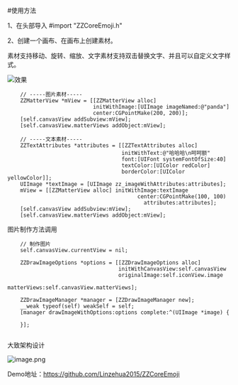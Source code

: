 #使用方法

1、在头部导入 #import "ZZCoreEmoji.h" 

2、创建一个画布、在画布上创建素材。

素材支持移动、旋转、缩放、文字素材支持双击替换文字、并且可以自定义文字样式。


![效果](https://upload-images.jianshu.io/upload_images/2083012-5f1e3c7a863d715a.gif?imageMogr2/auto-orient/strip)

 
```
    // -----图片素材-----
    ZZMatterView *mView = [[ZZMatterView alloc]
                           initWithImage:[UIImage imageNamed:@"panda"]
                           center:CGPointMake(200, 200)];
    [self.canvasView addSubview:mView];
    [self.canvasView.matterViews addObject:mView];

    // -----文本素材-----
    ZZTextAttributes *attributes = [[ZZTextAttributes alloc]
                                    initWithText:@"哈哈哈\n呵呵额"
                                    font:[UIFont systemFontOfSize:40]
                                    textColor:[UIColor redColor]
                                    borderColor:[UIColor yellowColor]];
    UIImage *textImage = [UIImage zz_imageWithAttributes:attributes];
    mView = [[ZZMatterView alloc] initWithImage:textImage
                                         center:CGPointMake(100, 100)
                                           attributes:attributes];
    [self.canvasView addSubview:mView];
    [self.canvasView.matterViews addObject:mView];
```

图片制作方法调用

```
    // 制作图片
    self.canvasView.currentView = nil;
    
    ZZDrawImageOptions *options = [[ZZDrawImageOptions alloc]
                                   initWithCanvasView:self.canvasView
                                   originalImage:self.iconView.image
                                   matterViews:self.canvasView.matterViews];
    
    ZZDrawImageManager *manager = [ZZDrawImageManager new];
    __weak typeof(self) weakSelf = self;
    [manager drawImageWithOptions:options complete:^(UIImage *image) {

    }];
    
```

大致架构设计

![image.png](https://upload-images.jianshu.io/upload_images/2083012-732d556a4dd44962.png?imageMogr2/auto-orient/strip%7CimageView2/2/w/640)

Demo地址：https://github.com/Linzehua2015/ZZCoreEmoji
